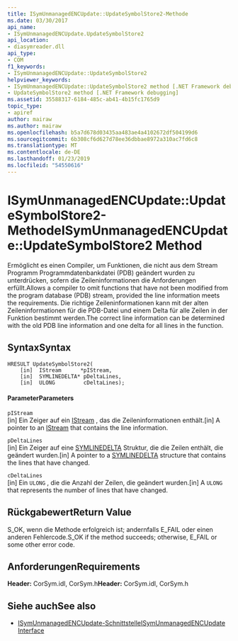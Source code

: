 ```yaml
---
title: ISymUnmanagedENCUpdate::UpdateSymbolStore2-Methode
ms.date: 03/30/2017
api_name:
- ISymUnmanagedENCUpdate.UpdateSymbolStore2
api_location:
- diasymreader.dll
api_type:
- COM
f1_keywords:
- ISymUnmanagedENCUpdate::UpdateSymbolStore2
helpviewer_keywords:
- ISymUnmanagedENCUpdate::UpdateSymbolStore2 method [.NET Framework debugging]
- UpdateSymbolStore2 method [.NET Framework debugging]
ms.assetid: 35588317-6184-485c-ab41-4b15fc1765d9
topic_type:
- apiref
author: mairaw
ms.author: mairaw
ms.openlocfilehash: b5a7d678d03435aa483ae4a4102672df504199d6
ms.sourcegitcommit: 6b308cf6d627d78ee36dbbae8972a310ac7fd6c8
ms.translationtype: MT
ms.contentlocale: de-DE
ms.lasthandoff: 01/23/2019
ms.locfileid: "54550616"
---
```

# <a name="isymunmanagedencupdateupdatesymbolstore2-method"></a><span data-ttu-id="8b17d-102">ISymUnmanagedENCUpdate::UpdateSymbolStore2-Methode</span><span class="sxs-lookup"><span data-stu-id="8b17d-102">ISymUnmanagedENCUpdate::UpdateSymbolStore2 Method</span></span>
<span data-ttu-id="8b17d-103">Ermöglicht es einen Compiler, um Funktionen, die nicht aus dem Stream Programm Programmdatenbankdatei (PDB) geändert wurden zu unterdrücken, sofern die Zeileninformationen die Anforderungen erfüllt.</span><span class="sxs-lookup"><span data-stu-id="8b17d-103">Allows a compiler to omit functions that have not been modified from the program database (PDB) stream, provided the line information meets the requirements.</span></span> <span data-ttu-id="8b17d-104">Die richtige Zeileninformationen kann mit der alten Zeileninformationen für die PDB-Datei und einem Delta für alle Zeilen in der Funktion bestimmt werden.</span><span class="sxs-lookup"><span data-stu-id="8b17d-104">The correct line information can be determined with the old PDB line information and one delta for all lines in the function.</span></span>  
  
## <a name="syntax"></a><span data-ttu-id="8b17d-105">Syntax</span><span class="sxs-lookup"><span data-stu-id="8b17d-105">Syntax</span></span>  
  
```  
HRESULT UpdateSymbolStore2(  
    [in]  IStream      *pIStream,  
    [in]  SYMLINEDELTA* pDeltaLines,  
    [in]  ULONG         cDeltaLines);  
```  
  
#### <a name="parameters"></a><span data-ttu-id="8b17d-106">Parameter</span><span class="sxs-lookup"><span data-stu-id="8b17d-106">Parameters</span></span>  
 `pIStream`  
 <span data-ttu-id="8b17d-107">[in] Ein Zeiger auf ein [IStream](/windows/desktop/api/objidl/nn-objidl-istream) , das die Zeileninformationen enthält.</span><span class="sxs-lookup"><span data-stu-id="8b17d-107">[in] A pointer to an [IStream](/windows/desktop/api/objidl/nn-objidl-istream) that contains the line information.</span></span>  
  
 `pDeltaLines`  
 <span data-ttu-id="8b17d-108">[in] Ein Zeiger auf eine [SYMLINEDELTA](../../../../docs/framework/unmanaged-api/diagnostics/symlinedelta-structure.md) Struktur, die die Zeilen enthält, die geändert wurden.</span><span class="sxs-lookup"><span data-stu-id="8b17d-108">[in] A pointer to a [SYMLINEDELTA](../../../../docs/framework/unmanaged-api/diagnostics/symlinedelta-structure.md) structure that contains the lines that have changed.</span></span>  
  
 `cDeltaLines`  
 <span data-ttu-id="8b17d-109">[in] Ein `ULONG` , die die Anzahl der Zeilen, die geändert wurden.</span><span class="sxs-lookup"><span data-stu-id="8b17d-109">[in] A `ULONG` that represents the number of lines that have changed.</span></span>  
  
## <a name="return-value"></a><span data-ttu-id="8b17d-110">Rückgabewert</span><span class="sxs-lookup"><span data-stu-id="8b17d-110">Return Value</span></span>  
 <span data-ttu-id="8b17d-111">S_OK, wenn die Methode erfolgreich ist; andernfalls E_FAIL oder einen anderen Fehlercode.</span><span class="sxs-lookup"><span data-stu-id="8b17d-111">S_OK if the method succeeds; otherwise, E_FAIL or some other error code.</span></span>  
  
## <a name="requirements"></a><span data-ttu-id="8b17d-112">Anforderungen</span><span class="sxs-lookup"><span data-stu-id="8b17d-112">Requirements</span></span>  
 <span data-ttu-id="8b17d-113">**Header:** CorSym.idl, CorSym.h</span><span class="sxs-lookup"><span data-stu-id="8b17d-113">**Header:** CorSym.idl, CorSym.h</span></span>  
  
## <a name="see-also"></a><span data-ttu-id="8b17d-114">Siehe auch</span><span class="sxs-lookup"><span data-stu-id="8b17d-114">See also</span></span>
- [<span data-ttu-id="8b17d-115">ISymUnmanagedENCUpdate-Schnittstelle</span><span class="sxs-lookup"><span data-stu-id="8b17d-115">ISymUnmanagedENCUpdate Interface</span></span>](../../../../docs/framework/unmanaged-api/diagnostics/isymunmanagedencupdate-interface.md)
